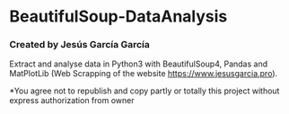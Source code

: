 # BeautifulSoup-DataAnalysis
### Created by Jesús García García
Extract and analyse data in Python3 with BeautifulSoup4, Pandas and MatPlotLib (Web Scrapping of the website https://www.jesusgarcia.pro).


*You agree not to republish and copy partly or totally this project without express authorization from owner



